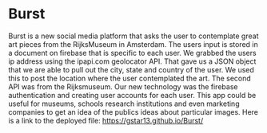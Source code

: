 # Burst
Burst is a new social media platform that asks the user to contemplate great art pieces from the RijksMuseum in Amsterdam.
The users input is stored in a document on firebase that is specific to each user. We grabbed the users ip address using the ipapi.com 
geolocator API. That gave us a JSON object that we are able to pull out the city, state and country of the user. We used this to post the location
where the user contemplated the art. The second API was from the Rijksmuseum. Our new technology was the firebase authentication and creating
user accounts for each user. 
This app could be useful for museums, schools research institutions and even marketing companies to get an idea of the publics ideas about particular images.
Here is a link to the deployed file: https://gstar13.github.io/Burst/
